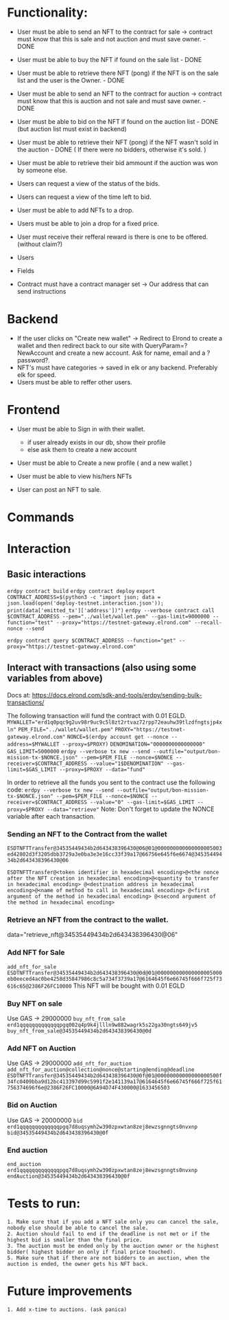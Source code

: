 
# Functionality:
- User must be able to send an NFT to the contract for sale -> contract must know that this is sale and not auction and must save owner.   - DONE
- User must be able to buy the NFT if found on the sale list   - DONE
- User must be able to retrieve there NFT (pong) if the NFT is on the sale list and the user is the Owner. - DONE
- User must be able to send an NFT to the contract for auction -> contract must know that this is auction and not sale and must save owner. - DONE
- User must be able to bid on the NFT if found on the auction list - DONE (but auction list must exist in backend)
- User must be able to retrieve their NFT (pong) if the NFT wasn't sold in the auction - DONE ( If there were no bidders, otherwise it's sold. )
- User must be able to retrieve their bid ammount if the auction was won by someone else.
- Users can request a view of the status of the bids.
- Users can request a view of the time left to bid.
- User must be able to add NFTs to a drop.
- Users must be able to join a drop for a fixed price.
- User must receive their refferal reward is there is one to be offered. (without claim?)

- Users 
- Fields
- Contract must have a contract manager set -> Our address that can send instructions


# Backend

- If the user clicks on "Create new wallet" -> Redirect to Elrond to create a wallet and then redirect back to our site with QueryParam=?NewAccount and create a new account. Ask for name, email and a ?password?. 
- NFT's must have categories -> saved in elk or any backend. Preferably elk for speed.
- Users must be able to reffer other users.


# Frontend

- User must be able to Sign in with their wallet.
    - if user already exists in our db, show their profile
    - else ask them to create a new account

- User must be able to Create a new profile ( and a new wallet )

- User must be able to view his/hers NFTs

- User can post an NFT to sale.

# Commands

# Interaction
## Basic interactions
`erdpy contract build`
`erdpy contract deploy`
`export CONTRACT_ADDRESS=$(python3 -c "import json; data = json.load(open('deploy-testnet.interaction.json')); print(data['emitted_tx']['address'])")`
`erdpy --verbose contract call $CONTRACT_ADDRESS --pem="../wallet/wallet.pem" --gas-limit=9000000 --function="test" --proxy="https://testnet-gateway.elrond.com" --recall-nonce --send`

`erdpy contract query $CONTRACT_ADDRESS --function="get" --proxy="https://testnet-gateway.elrond.com"`


## Interact with transactions (also using some variables from above)
Docs at: https://docs.elrond.com/sdk-and-tools/erdpy/sending-bulk-transactions/

The following transaction will fund the contract with 0.01 EGLD.
`MYWALLET="erd1q0pqc9g2uv98r9uc9c5l8zt2rtvaz72rpp72eauhw39tlzdfngtsjp4xln"`
`PEM_FILE="../wallet/wallet.pem"`
`PROXY="https://testnet-gateway.elrond.com"`
`NONCE=$(erdpy account get --nonce --address=$MYWALLET --proxy=$PROXY)`
`DENOMINATION="0000000000000000"`
`GAS_LIMIT=5000000`
`erdpy --verbose tx new --send --outfile="output/bon-mission-tx-$NONCE.json" --pem=$PEM_FILE --nonce=$NONCE --receiver=$CONTRACT_ADDRESS --value="1$DENOMINATION" --gas-limit=$GAS_LIMIT --proxy=$PROXY --data="fund"`

In order to retrieve all the funds you sent to the contract use the following code:
`erdpy --verbose tx new --send --outfile="output/bon-mission-tx-$NONCE.json" --pem=$PEM_FILE --nonce=$NONCE --receiver=$CONTRACT_ADDRESS --value="0" --gas-limit=$GAS_LIMIT --proxy=$PROXY --data="retrieve"`
Note: Don't forget to update the NONCE variable after each transaction.


### Sending an NFT to the Contract from the wallet
`ESDTNFTTransfer@34535449434b2d643438396430@06@01@000000000000000005003ed42802d3f3205dbb3729a3e0ba3e3e16cc33f39a17@66756e645f6e6674@34535449434b2d643438396430@06`

`ESDTNFTTransfer@<token identifier in hexadecimal encoding>@<the nonce after the NFT creation in hexadecimal encoding>@<quantity to transfer in hexadecimal encoding> @<destination address in hexadecimal encoding>@<name of method to call in hexadecimal encoding> @<first argument of the method in hexadecimal encoding> @<second argument of the method in hexadecimal encoding>`


### Retrieve an NFT from the contract to the wallet.
data="retrieve_nft@34535449434b2d643438396430@06"


### Add NFT for Sale
`add_nft_for_sale`
`ESDTNFTTransfer@34535449434b2d643438396430@0d@01@000000000000000005000eb0eeced4ac0be4258d35847986c8c5a734f3739a17@6164645f6e66745f666f725f73616c65@2386F26FC10000`
This NFT will be bought with 0.01 EGLD

### Buy NFT on sale
Use GAS -> 29000000
`buy_nft_from_sale`
`erd1qqqqqqqqqqqqqpgq002q4p9k4jllln9w882wagrk5s22ga30ngts649jv5`
`buy_nft_from_sale@34535449434b2d643438396430@0d`

### Add NFT on Auction
Use GAS -> 29000000
`add_nft_for_auction`
`add_nft_for_auction@collection@nonce@starting@ending@deadline` 
`ESDTNFTTransfer@34535449434b2d643438396430@0f@01@00000000000000000500f34fc0409bba9d12bc413397d99c5991f2e141139a17@6164645f6e66745f666f725f61756374696f6e@2386F26FC10000@6A94D74F430000@1633456503`

### Bid on Auction
Use GAS -> 20000000
`bid`
`erd1qqqqqqqqqqqqqpgq7d8uqsymh2w390zpxwtan8zej8ewzsgnngts0nvxnp`
`bid@34535449434b2d643438396430@0f`

### End auction
`end_auction`
`erd1qqqqqqqqqqqqqpgq7d8uqsymh2w390zpxwtan8zej8ewzsgnngts0nvxnp`
`endAuction@34535449434b2d643438396430@0f`

# Tests to run:
    1. Make sure that if you add a NFT sale only you can cancel the sale, nobody else should be able to cancel the sale.
    2. Auction should fail to end if the deadline is not met or if the highest bid is smaller than the final price.
    3. The auction must be ended only by the auction owner or the highest bidder( highest bidder on only if final price touched).
    5. Make sure that if there are not bidders to an auction, when the auction is ended, the owner gets his NFT back.

# Future improvements 
    1. Add x-time to auctions. (ask panica)